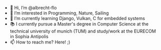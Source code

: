 - 👋 Hi, I’m @albrecht-flo
- 👀 I’m interested in Programming, Nature, Sailing
- 🌱 I’m currently learning Django, Vulkan, C for embedded systems
- 📚 I currently pursue a Master's degree in Computer Science at the technical university of munich (TUM) and study/work at the EURECOM in Sophia Antipolis
- 📫 How to reach me? Here! ;)

<!---
albrecht-flo/albrecht-flo is a ✨ special ✨ repository because its `README.md` (this file) appears on your GitHub profile.
You can click the Preview link to take a look at your changes.
--->
